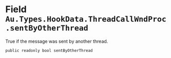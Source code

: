 # Field `Au.Types.HookData.ThreadCallWndProc.sentByOtherThread`

True if the message was sent by another thread.

```
public readonly bool sentByOtherThread
```